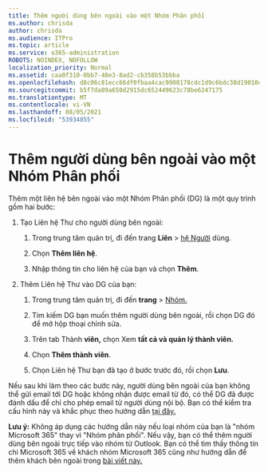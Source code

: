 ```yaml
---
title: Thêm người dùng bên ngoài vào một Nhóm Phân phối
ms.author: chrisda
author: chrisda
ms.audience: ITPro
ms.topic: article
ms.service: o365-administration
ROBOTS: NOINDEX, NOFOLLOW
localization_priority: Normal
ms.assetid: caa0f310-0bb7-48e3-8ad2-cb358b53bbba
ms.openlocfilehash: d8c06c81ecc66df0fbaa4cac9908178cdc1d9c6bdc38d19010c7b55e9bca8776
ms.sourcegitcommit: b5f7da89a650d2915dc652449623c78be6247175
ms.translationtype: MT
ms.contentlocale: vi-VN
ms.lasthandoff: 08/05/2021
ms.locfileid: "53934855"
---
```

# <a name="add-external-users-to-a-distribution-group"></a>Thêm người dùng bên ngoài vào một Nhóm Phân phối

Thêm một liên hệ bên ngoài vào một Nhóm Phân phối (DG) là một quy trình gồm hai bước:
  
1. Tạo Liên hệ Thư cho người dùng bên ngoài:
    
    1. Trong trung tâm quản trị, đi đến trang **Liên**  >  [hệ Người](https://admin.microsoft.com/adminportal/home#/Contact) dùng. 
    
    2. Chọn **Thêm liên hệ**.
    
    3. Nhập thông tin cho liên hệ của bạn và chọn **Thêm**.
    
2. Thêm Liên hệ Thư vào DG của bạn:
    
    1. Trong trung tâm quản trị, đi đến **trang**  >  [Nhóm.](https://admin.microsoft.com/adminportal/home#/groups) 
    
    2. Tìm kiếm DG bạn muốn thêm người dùng bên ngoài, rồi chọn DG đó để mở hộp thoại chỉnh sửa.
    
    3. Trên tab Thành **viên,** chọn Xem **tất cả và quản lý thành viên.** 
    
    4. Chọn **Thêm thành viên**.
    
    5. Chọn Liên hệ Thư bạn đã tạo ở bước trước đó, rồi chọn **Lưu**.
    
Nếu sau khi làm theo các bước này, người dùng bên ngoài của bạn không thể gửi email tới DG hoặc không nhận được email từ đó, có thể DG đã được đánh dấu để chỉ cho phép email từ người dùng nội bộ. Bạn có thể kiểm tra cấu hình này và khắc phục theo hướng dẫn [tại đây.](https://docs.microsoft.com/exchange/mail-flow-best-practices/non-delivery-reports-in-exchange-online/fix-error-code-5-7-133-in-exchange-online)
  
 **Lưu ý:** Không áp dụng các hướng dẫn này nếu loại nhóm của bạn là "nhóm Microsoft 365" thay vì "Nhóm phân phối". Nếu vậy, bạn có thể thêm người dùng bên ngoài trực tiếp vào nhóm từ Outlook. Bạn có thể tìm thấy thông tin chi Microsoft 365 về khách nhóm Microsoft 365 cũng như hướng dẫn để thêm khách bên ngoài trong [bài viết này.](https://support.office.com/article/Guest-access-in-Office-365-Groups-bfc7a840-868f-4fd6-a390-f347bf51aff6.aspx)
  